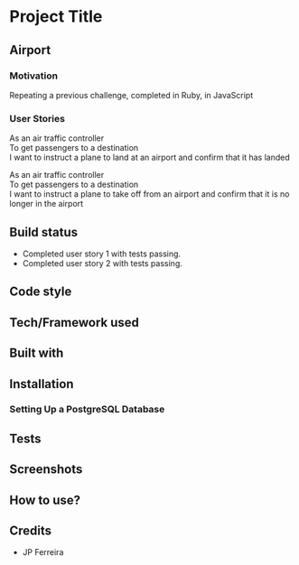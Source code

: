 # Project Title
## Airport

### Motivation

Repeating a previous challenge, completed in Ruby, in JavaScript

### User Stories

As an air traffic controller<br>
To get passengers to a destination<br>
I want to instruct a plane to land at an airport and confirm that it has landed<br>

As an air traffic controller<br>
To get passengers to a destination<br>
I want to instruct a plane to take off from an airport and confirm that it is no longer in the airport<br>

## Build status

* Completed user story 1 with tests passing.
* Completed user story 2 with tests passing.

## Code style

## Tech/Framework used

## Built with

## Installation

### Setting Up a PostgreSQL Database

## Tests

## Screenshots

## How to use?

## Credits
* JP Ferreira
